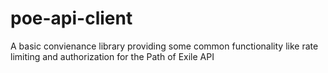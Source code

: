 # poe-api-client

A basic convienance library providing some common functionality like rate limiting and authorization for the Path of Exile API
